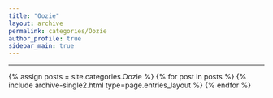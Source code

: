 ```yaml
---
title: "Oozie"
layout: archive
permalink: categories/Oozie
author_profile: true
sidebar_main: true
---
```


<!-- 공백이 포함되어 있는 카테고리 이름의 경우 site.categories['a b c'] 이런식으로! -->

---

{% assign posts = site.categories.Oozie %}
{% for post in posts %} {% include archive-single2.html type=page.entries_layout %} {% endfor %}
